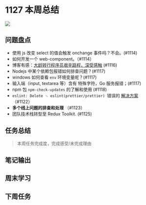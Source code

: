 
# 1127 本周总结

![](http://h2.ioliu.cn/bing/SanJuanIslands_ZH-CN3763036819_1920x1080.jpg)

## 问题盘点

- 使用 js 改变 select 的值会触发 onchange 事件吗？不会。(#1114)
- 如何开发一个 web-component。（#1114）
- 博客有感：[大龄转行程序员艰辛路程，深受感触](https://juejin.cn/post/6963433125808455716) (#1116)
- Nodejs 中某个依赖包报错如何排查问题？(#1117)
- windows 如何查看 `env` 环境变量呢？(#1117)
- 输入端（input, textarea 等）含有 特殊字符，Go 服务报错；(#1117)
- npm 包 `npm-check-updates` 的了解和使用 (#1118)
- `eslint: Delete ␍ eslint(prettier/prettier) `错误的 [解决方案](https://juejin.cn/post/6844904069304156168) （#1122）
- **多个线上问题的排查和处理**  （#1123）
- 团队技术栈转型至 Redux Toolkit.  (#1125)


## 任务总结
> 本周任务完成度，完成感受/未完成理由

## 笔记输出


## 周末学习

## 下周任务